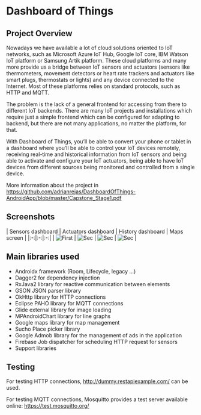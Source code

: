 # Dashboard of Things

## Project Overview
Nowadays we have available a lot of cloud solutions oriented to IoT networks, such as Microsoft Azure IoT Hub, Google IoT core, IBM Watson IoT platform or Samsung Artik platform. These cloud platforms and many more provide us a bridge between IoT sensors and actuators (sensors like thermometers, movement detectors or heart rate trackers and actuators like smart plugs, thermostats or lights) and any device connected to the Internet. Most of these platforms relies on standard protocols, such as HTTP and MQTT.    

The problem is the lack of a general frontend for accessing from there to different IoT backends. There are many IoT projects and installations which require just a simple frontend which can be configured for adapting to backend, but there are not many applications, no matter the platform, for that.    

With Dashboard of Things, you’ll be able to convert your phone or tablet in a dashboard where you’ll be able to control your IoT devices remotely, receiving real-time and historical information from IoT sensors and being able to activate and configure your IoT actuators, being able to have IoT devices from different sources being monitored and controlled from a single device.  

More information about the project in https://github.com/adrianrejas/DashboardOfThings-AndroidApp/blob/master/Capstone_Stage1.pdf


## Screenshots

| Sensors dashboard | Actuators dashboard |  History dashboard |  Maps screen |
|:-:|:-:|:-:|
| ![First](https://github.com/adrianrejas/DashboardOfThings-AndroidApp/blob/master/captures/main_dash_sensors.png?raw=true) | ![Sec](https://github.com/adrianrejas/DashboardOfThings-AndroidApp/blob/master/captures/main_dash_actuators.png?raw=true) | ![Sec](https://github.com/adrianrejas/DashboardOfThings-AndroidApp/blob/master/captures/maindash_history.png?raw=true) | ![Sec](https://github.com/adrianrejas/DashboardOfThings-AndroidApp/blob/master/captures/maps.png?raw=true) |


## Main libraries used 

* Androidx framework (Room, Lifecycle, legacy ...)
* Dagger2 for dependency injection
* RxJava2 library for reactive communication between elements
* GSON JSON parser library
* OkHttp library for HTTP connections
* Eclipse PAHO library for MQTT connections
* Glide external library for image loading
* MPAndroidChart library for line graphs
* Google maps library for map management
* Sucho Place picker library
* Google Admob library for the management of ads in the application
* Firebase Job dispatcher for scheduling HTTP request for sensors
* Support libraries


## Testing

For testing HTTP connections, http://dummy.restapiexample.com/ can be used.

For testing MQTT connections, Mosquitto provides a test server available online: https://test.mosquitto.org/
